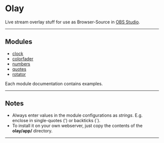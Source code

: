 # Olay

Live stream overlay stuff for use as Browser-Source in [OBS Studio](https://github.com/obsproject/obs-studio).

---

## Modules

- [clock](./app/mod/clock.md)
- [colorfader](./app/mod/colorfader.md)
- [numbers](./app/mod/numbers.md)
- [quotes](./app/mod/quotes.md)
- [rotator](./app/mod/rotator.md)

Each module documentation contains examples.

---

## Notes

- Always enter values in the module configurations as *strings*. E.g. enclose in single-quotes (') or backticks (`).
- To install it on your own webserver, just copy the contents of the **olay/app/** directory.

---
